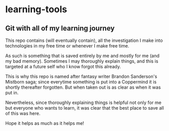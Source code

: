 # learning-tools
 
## Git with all of my learning journey

This repo contains (will eventually contain), all the investigation I make into technologies in my free time or whenever I make free time.

As such is something that is saved entirely by me and mostly for me (and my bad memory). Sometimes I may thoroughly explain things, and this is targeted at a future self who I know forgot this already.

This is why this repo is named after fantasy writer Brandon Sanderson's Mistborn saga; since everytime something is put into a Coppermind it is shortly thereafter forgotten. But when taken out is as clear as when it was put in.

Nevertheless, since thoroughly explaining things is helpful not only for me but everyone who wants to learn, it was clear that the best place to save all of this was here.

Hope it helps as much as it helps me!